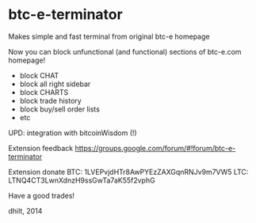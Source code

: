 btc-e-terminator
================

Makes simple and fast terminal from original btc-e homepage

Now you can block unfunctional (and functional) sections of btc-e.com homepage!

 - block CHAT
 - block all right sidebar
 - block CHARTS
 - block trade history
 - block buy/sell order lists
 - etc

UPD: integration with bitcoinWisdom (!)

Extension feedback
https://groups.google.com/forum/#!forum/btc-e-terminator

Extension donate
BTC: 1LVEPvjdHTr8AwPYEzZAXGqnRNJv9m7VW5
LTC: LTNQ4CT3LwnXdnzH9ssGwTa7aK55f2vphG

Have a good trades!

dhilt, 2014
